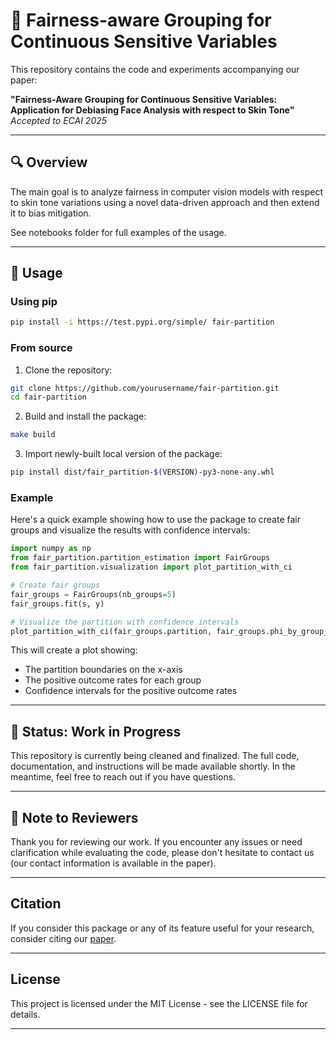 # 📄 Fairness-aware Grouping for Continuous Sensitive Variables

This repository contains the code and experiments accompanying our paper:

**"Fairness-Aware Grouping for Continuous Sensitive Variables: Application for Debiasing Face Analysis with respect to Skin Tone"**  
*Accepted to ECAI 2025*

---

## 🔍 Overview

The main goal is to analyze fairness in computer vision models with respect to skin tone variations using a novel data-driven approach and then extend it to bias mitigation. 

See notebooks folder for full examples of the usage.

---

## 🎯 Usage

### Using pip

```bash
pip install -i https://test.pypi.org/simple/ fair-partition
```

### From source

1. Clone the repository:
```bash
git clone https://github.com/yourusername/fair-partition.git
cd fair-partition
```

2. Build and install the package:
```bash
make build
```

3. Import newly-built local version of the package:
```bash
pip install dist/fair_partition-$(VERSION)-py3-none-any.whl
```

### Example

Here's a quick example showing how to use the package to create fair groups and visualize the results with confidence intervals:

```python
import numpy as np
from fair_partition.partition_estimation import FairGroups
from fair_partition.visualization import plot_partition_with_ci

# Create fair groups
fair_groups = FairGroups(nb_groups=5)
fair_groups.fit(s, y)

# Visualize the partition with confidence intervals
plot_partition_with_ci(fair_groups.partition, fair_groups.phi_by_group_ci, 'S')
```

This will create a plot showing:
- The partition boundaries on the x-axis
- The positive outcome rates for each group
- Confidence intervals for the positive outcome rates

---

## 🚧 Status: Work in Progress

This repository is currently being cleaned and finalized. The full code, documentation, and instructions will be made available shortly. In the meantime, feel free to reach out if you have questions.

---

## 📌 Note to Reviewers

Thank you for reviewing our work. If you encounter any issues or need clarification while evaluating the code, please don't hesitate to contact us (our contact information is available in the paper).

---

## Citation

If you consider this package or any of its feature useful for your research, consider citing our [paper](https://arxiv.org/abs/2507.11247).

---

## License

This project is licensed under the MIT License - see the LICENSE file for details.

---
